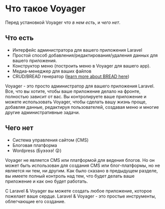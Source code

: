 # Что такое Voyager

Перед установкой Voyager _что в нем есть_, и _чего нет_.

## Что есть

* Интерфейс администратора для вашего приложения Laravel
* Простой способ добавления/редактирования/удаления данных для вашего приложения.
* Конструктор меню \(построить меню в Voyager для вашего app\).
* Медиа-менеджер для ваших файлов
* CRUD/BREAD генератор \([learn more about BREAD here](../bread/introduction.md)\)

Voyager - это просто администратор для вашего приложения Laravel. Все, что вы хотите, чтобы ваше приложение делало на фронте, полностью зависит от вас. Вы контролируете ваше приложение и можете использовать Voyager, чтобы сделать вашу жизнь проще, добавляя данные, редактируя пользователей, создавая меню и многие другие административные задачи.

## Чего нет

* Система управления сайтом \(CMS\)
* Блоговая платформа
* Wordpress \(Буээээ! 😜\)

Voyager не является CMS или платформой для ведения блогов. Но он может быть использован для создания CMS или блог-платформы, но не является ни тем, ни другим. Как было сказано в предыдущем разделе, вы имеете полный контроль над тем, что будет делать ваше приложение и как оно будет работать.

С Laravel & Voyager вы можете создать любое приложение, которое пожелает ваше сердце. Laravel & Voyager - это простые инструменты, облегчающие его создание.

